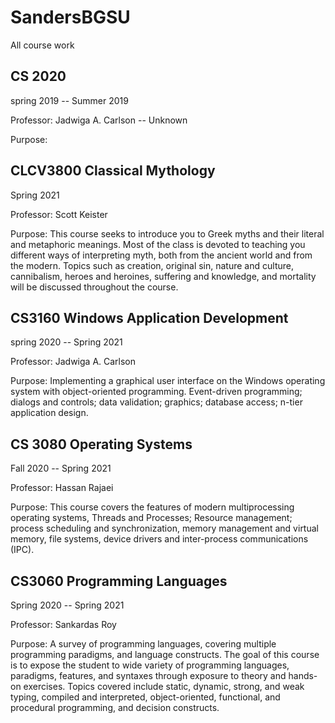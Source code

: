 # SandersBGSU
All course work 


## CS 2020 
spring 2019 -- Summer 2019

Professor:  Jadwiga A. Carlson --   Unknown

Purpose: 

## CLCV3800  Classical Mythology
Spring 2021

Professor:  Scott Keister

Purpose:  This  course  seeks  to  introduce  you  to  Greek  myths  and  their  literal  and metaphoric  meanings.  Most  of  the  class  is  devoted  to  teaching  you  different  ways  of interpreting  myth,  both  from  the  ancient  world  and  from  the  modern.  Topics  such  as creation,  original  sin,  nature  and culture, cannibalism,  heroes  and  heroines,  suffering and knowledge, and mortality will be discussed throughout the course.


## CS3160  Windows Application Development
spring 2020 -- Spring 2021

Professor: Jadwiga A. Carlson

Purpose:  Implementing a graphical user interface on the Windows operating system with object-oriented programming. Event-driven programming; dialogs and controls; data validation; graphics; database access; n-tier application design.


##  CS 3080  Operating Systems
Fall 2020 -- Spring 2021

Professor: Hassan Rajaei

Purpose:  This course covers the features of modern multiprocessing operating systems, Threads and Processes; Resource management; process scheduling and synchronization, memory management and virtual memory, file systems, device drivers and inter-process communications (IPC).


## CS3060 Programming Languages 
Spring 2020 -- Spring 2021

Professor: Sankardas Roy 

Purpose:  A survey of programming languages, covering multiple programming paradigms, and  language  constructs.  The  goal  of  this  course  is  to  expose  the  student  to  wide  variety  of  programming languages,  paradigms,  features,  and  syntaxes  through  exposure  to  theory  and  hands-on  exercises.  Topics covered  include  static,  dynamic,  strong,  and  weak  typing,  compiled  and  interpreted,  object-oriented, functional, and procedural programming, and decision constructs.


















